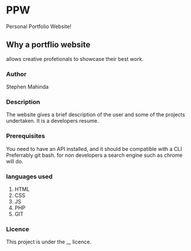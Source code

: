 # PPW
Personal Portfolio Website!

## Why a portflio website
allows creative profetionals to showcase their best work.

### Author
Stephen Mahinda

### Description
The website gives a brief description of the user and some of the projects undertaken.
It is a developers resume.

### Prerequisites
You need to have an API installed, and it should be compatible with a CLI Preferrably git bash.
for non developers a search engine such as chrome will do.

### languages used
1. HTML
2. CSS
3. JS
4. PHP
5. GIT

### Licence 
This project is under the __ licence.
